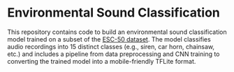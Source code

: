 # Environmental Sound Classification

This repository contains code to build an environmental sound classification model trained on a subset of the [ESC-50 dataset](https://github.com/karolpiczak/ESC-50). The model classifies audio recordings into 15 distinct classes (e.g., siren, car horn, chainsaw, etc.) and includes a pipeline from data preprocessing and CNN training to converting the trained model into a mobile-friendly TFLite format.
